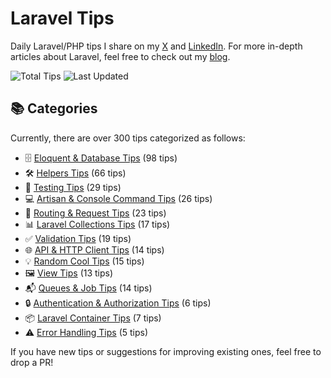 # Laravel Tips

Daily Laravel/PHP tips I share on my [X](https://x.com/OussamaMater) and [LinkedIn](https://www.linkedin.com/in/oussamamater/). For more in-depth articles about Laravel, feel free to check out my [blog](https://blog.oussama-mater.tech/).

![Total Tips](https://img.shields.io/badge/dynamic/json?url=https%3A%2F%2Fraw.githubusercontent.com%2Foussamamater%2Flaravel-tips%2Fmain%2Fstats.json&label=Total%20Tips&query=%24.totalTips&color=blue)
![Last Updated](https://img.shields.io/github/last-commit/oussamamater/laravel-tips?label=Last%20Updated&color=green)

## 📚 Categories

Currently, there are over 300 tips categorized as follows:

- 🗄️ [Eloquent & Database Tips](./tips/eloquent-and-database.md) (98 tips)
- 🛠️ [Helpers Tips](./tips/helpers.md) (66 tips)
- 🧪 [Testing Tips](./tips/testing.md) (29 tips)
- 💻 [Artisan & Console Command Tips](./tips/console.md) (26 tips)
- 🔄 [Routing & Request Tips](./tips/routing.md) (23 tips)
- 📊 [Laravel Collections Tips](./tips/collections.md) (17 tips)
- ✅ [Validation Tips](./tips/validation.md) (19 tips)
- 🌐 [API & HTTP Client Tips](./tips/api-and-http-client.md) (14 tips)
- 💡 [Random Cool Tips](./tips/others.md) (15 tips)
- 🖼️ [View Tips](./tips/views.md) (13 tips)
- 📬 [Queues & Job Tips](./tips/queues-and-jobs.md) (14 tips)
- 🔒 [Authentication & Authorization Tips](./tips/auth.md) (6 tips)
- 📦 [Laravel Container Tips](./tips/container.md) (7 tips)
- ⚠️ [Error Handling Tips](./tips/error-handling.md) (5 tips)

If you have new tips or suggestions for improving existing ones, feel free to drop a PR!
